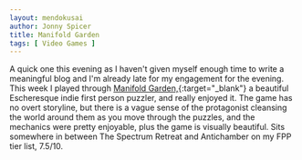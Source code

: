 ```yaml
---
layout: mendokusai
author: Jonny Spicer
title: Manifold Garden
tags: [ Video Games ]
---
```

A quick one this evening as I haven't given myself enough time to write a meaningful blog and I'm already late for my engagement for the evening. This week I played through [Manifold Garden,](https://manifold.garden/){:target="_blank"} a beautiful Escheresque indie first person puzzler, and really enjoyed it. The game has no overt storyline, but there is a vague
sense of the protagonist cleansing the world around them as you move through the puzzles, and the mechanics were pretty enjoyable, plus the game is visually beautiful. Sits somewhere
in between The Spectrum Retreat and Antichamber on my FPP tier list, 7.5/10.
